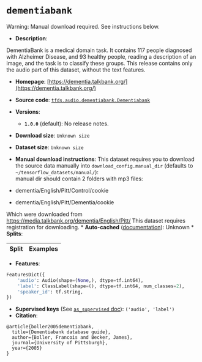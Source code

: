 <div itemscope itemtype="http://schema.org/Dataset">
  <div itemscope itemprop="includedInDataCatalog" itemtype="http://schema.org/DataCatalog">
    <meta itemprop="name" content="TensorFlow Datasets" />
  </div>

  <meta itemprop="name" content="dementiabank" />
  <meta itemprop="description" content="DementiaBank is a medical domain task. It contains 117 people diagnosed with&#10;Alzheimer Disease, and 93 healthy people, reading a description of an image, and&#10;the task is to classify these groups.&#10;This release contains only the audio part of this dataset, without the text&#10;features.&#10;&#10;To use this dataset:&#10;&#10;```python&#10;import tensorflow_datasets as tfds&#10;&#10;ds = tfds.load(&#x27;dementiabank&#x27;, split=&#x27;train&#x27;)&#10;for ex in ds.take(4):&#10;  print(ex)&#10;```&#10;&#10;See [the guide](https://www.tensorflow.org/datasets/overview) for more&#10;informations on [tensorflow_datasets](https://www.tensorflow.org/datasets).&#10;&#10;" />
  <meta itemprop="url" content="https://www.tensorflow.org/datasets/catalog/dementiabank" />
  <meta itemprop="sameAs" content="https://dementia.talkbank.org/" />
  <meta itemprop="citation" content="@article{boller2005dementiabank,&#10;  title={Dementiabank database guide},&#10;  author={Boller, Francois and Becker, James},&#10;  journal={University of Pittsburgh},&#10;  year={2005}&#10;}" />
</div>

# `dementiabank`

Warning: Manual download required. See instructions below.

*   **Description**:

DementiaBank is a medical domain task. It contains 117 people diagnosed with
Alzheimer Disease, and 93 healthy people, reading a description of an image, and
the task is to classify these groups. This release contains only the audio part
of this dataset, without the text features.

*   **Homepage**:
    [https://dementia.talkbank.org/](https://dementia.talkbank.org/)
*   **Source code**:
    [`tfds.audio.dementiabank.Dementiabank`](https://github.com/tensorflow/datasets/tree/master/tensorflow_datasets/audio/dementiabank.py)
*   **Versions**:
    *   **`1.0.0`** (default): No release notes.
*   **Download size**: `Unknown size`
*   **Dataset size**: `Unknown size`
*   **Manual download instructions**: This dataset requires you to download the
    source data manually into `download_config.manual_dir`
    (defaults to `~/tensorflow_datasets/manual/`):<br/>
    manual dir should contain 2 folders with mp3 files:

*   dementia/English/Pitt/Control/cookie

*   dementia/English/Pitt/Dementia/cookie

Which were downloaded from https://media.talkbank.org/dementia/English/Pitt/
This dataset requires registration for downloading. * **Auto-cached**
([documentation](https://www.tensorflow.org/datasets/performances#auto-caching)):
Unknown * **Splits**:

Split | Examples
:---- | -------:

*   **Features**:

```python
FeaturesDict({
    'audio': Audio(shape=(None,), dtype=tf.int64),
    'label': ClassLabel(shape=(), dtype=tf.int64, num_classes=2),
    'speaker_id': tf.string,
})
```
*   **Supervised keys** (See
    [`as_supervised` doc](https://www.tensorflow.org/datasets/api_docs/python/tfds/load#args)):
    `('audio', 'label')`
*   **Citation**:

```
@article{boller2005dementiabank,
  title={Dementiabank database guide},
  author={Boller, Francois and Becker, James},
  journal={University of Pittsburgh},
  year={2005}
}
```
